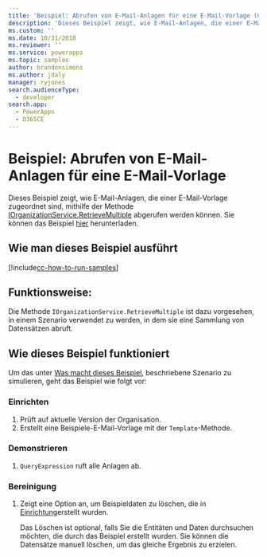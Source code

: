 ```yaml
---
title: 'Beispiel: Abrufen von E-Mail-Anlagen für eine E-Mail-Vorlage (Common Data Service) | Microsoft Docs'
description: 'Dieses Beispiel zeigt, wie E-Mail-Anlagen, die einer E-Mail-Vorlage zugeordnet sind, abgerufen werden.'
ms.custom: ''
ms.date: 10/31/2018
ms.reviewer: ''
ms.service: powerapps
ms.topic: samples
author: brandonsimons
ms.author: jdaly
manager: ryjones
search.audienceType:
  - developer
search.app:
  - PowerApps
  - D365CE
---
```

# <a name="sample-retrieve-email-attachments-for-an-email-template"></a>Beispiel: Abrufen von E-Mail-Anlagen für eine E-Mail-Vorlage

<!-- https://docs.microsoft.com/dynamics365/customer-engagement/developer/sample-retrieve-email-attachments-email-template -->

Dieses Beispiel zeigt, wie E-Mail-Anlagen, die einer E-Mail-Vorlage zugeordnet sind, mithilfe der Methode [IOrganizationService.RetrieveMultiple](https://docs.microsoft.com/dotnet/api/microsoft.xrm.sdk.iorganizationservice.retrievemultiple?view=dynamics-general-ce-9) abgerufen werden können. Sie können das Beispiel [hier](https://github.com/Microsoft/PowerApps-Samples/tree/master/cds/orgsvc/C%23/RetrieveEmailAttach) herunterladen.

## <a name="how-to-run-this-sample"></a>Wie man dieses Beispiel ausführt

[!include[cc-how-to-run-samples](../../includes/cc-how-to-run-samples.md)]

## <a name="what-this-sample-does"></a>Funktionsweise:

Die Methode `IOrganizationService.RetrieveMultiple` ist dazu vorgesehen, in einem Szenario verwendet zu werden, in dem sie eine Sammlung von Datensätzen abruft.


## <a name="how-this-sample-works"></a>Wie dieses Beispiel funktioniert

Um das unter [Was macht dieses Beispiel](#what-this-sample-does), beschriebene Szenario zu simulieren, geht das Beispiel wie folgt vor:

### <a name="setup"></a>Einrichten

1. Prüft auf aktuelle Version der Organisation.
2. Erstellt eine Beispiele-E-Mail-Vorlage mit der `Template`-Methode.

### <a name="demonstrate"></a>Demonstrieren

1. `QueryExpression` ruft alle Anlagen ab.

### <a name="clean-up"></a>Bereinigung

1. Zeigt eine Option an, um Beispieldaten zu löschen, die in [Einrichtung](#setup)erstellt wurden.

    Das Löschen ist optional, falls Sie die Entitäten und Daten durchsuchen möchten, die durch das Beispiel erstellt wurden. Sie können die Datensätze manuell löschen, um das gleiche Ergebnis zu erzielen.
